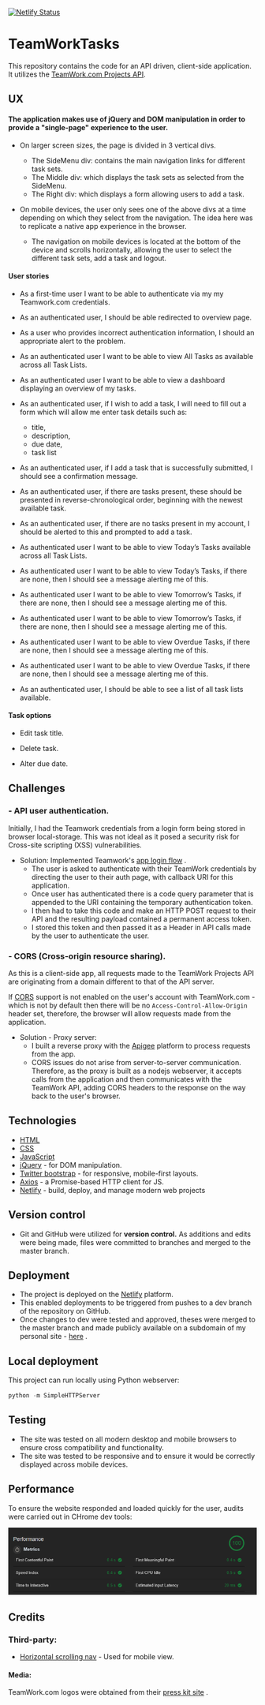 [![Netlify Status](https://api.netlify.com/api/v1/badges/d5bba725-bc6c-4ece-901c-69ce850698fc/deploy-status)](https://app.netlify.com/sites/agitated-noether-613123/deploys)
# TeamWorkTasks
This repository contains the code for an API driven, client-side application. It utilizes the [TeamWork.com Projects API](https://developer.teamwork.com).

## UX
#### The application makes use of jQuery and DOM manipulation in order to provide a "single-page" experience to the user.
- On larger screen sizes, the page is divided in 3 vertical divs.
    - The SideMenu div: contains the main navigation links for different task sets.
    - The Middle div: which displays the task sets as selected from the SideMenu.
    - The Right div: which displays a form allowing users to add a task.

- On mobile devices, the user only sees one of the above divs at a time depending on which they select from the navigation. The idea here was to replicate a native app experience in the browser.
    - The navigation on mobile devices is located at the bottom of the device and scrolls horizontally, allowing the user to select the different task sets, add a task and logout.

#### User stories
- As a first-time user I want to be able to authenticate via my my Teamwork.com credentials.

- As an authenticated user, I should be able redirected to overview page.

- As a user who provides incorrect authentication information, I should  an appropriate alert to the problem.

- As an authenticated user I want to be able to view All Tasks as available across all Task Lists.

- As an authenticated user I want to be able to view a dashboard displaying an overview of my tasks.

- As an authenticated user, if I wish to add a task, I will need to fill out a form which will allow me enter task details such as:
    - title,
    - description,
    - due date,
    - task list


- As an authenticated user, if I add a task that is successfully submitted, I should see a confirmation message.

- As an authenticated user, if there are tasks present, these should be presented in reverse-chronological order, beginning with the newest available task.

- As an authenticated user, if there are no tasks present in my account, I should be alerted to this and prompted to add a task.

- As authenticated user I want to be able to view Today’s Tasks available across all Task Lists.

- As authenticated user I want to be able to view Today’s Tasks, if there are none, then I should see a message alerting me of this.

- As authenticated user I want to be able to view Tomorrow’s Tasks, if there are none, then I should see a message alerting me of this.

- As authenticated user I want to be able to view Tomorrow’s Tasks, if there are none, then I should see a message alerting me of this.

- As authenticated user I want to be able to view Overdue Tasks, if there are none, then I should see a message alerting me of this.

- As authenticated user I want to be able to view Overdue Tasks, if there are none, then I should see a message alerting me of this.

- As an authenticated user, I should be able to see a list of all task lists available.

#### Task options
- Edit task title.

- Delete task.

- Alter due date.


## Challenges
###  - API user authentication.
Initially, I had the Teamwork credentials from  a login form being stored in browser local-storage. This was not ideal as it posed a security risk for Cross-site scripting (XSS) vulnerabilities. 
- Solution: Implemented Teamwork's [app login flow](https://developer.teamwork.com/projects/authentication-questions/how-to-authenticate-via-app-login-flow) .
    - The user is asked to authenticate with their TeamWork credentials by directing the user to their auth page, with callback URI for this application.
    - Once user has authenticated there is a code query parameter that is appended to the URI containing the temporary authentication token.
    - I then had to take this code and make an HTTP POST request to their API and the resulting payload contained a permanent access token.
    - I stored this token and then passed it as a Header in API calls made by the user to authenticate the user.

### - CORS (Cross-origin resource sharing).
As this is a client-side app, all requests made to the TeamWork Projects API are originating from a domain different to that of the API server. 

If [CORS](https://en.wikipedia.org/wiki/Cross-origin_resource_sharing) support is not enabled on the user's account with TeamWork.com - which is not by default then there will be no `Access-Control-Allow-Origin` header set, therefore, the browser will allow requests made from the application.
- Solution - Proxy server:
    - I built a reverse proxy with the [Apigee](https://apigee.com/api-management/#/homepage) platform to process requests from the app.
    - CORS issues do not arise from server-to-server communication. Therefore, as the proxy is built as a nodejs webserver, it accepts calls from the application and then communicates with the TeamWork API, adding CORS headers to the response on the way back to the user's browser. 



## Technologies
- [HTML](https://developer.mozilla.org/en-US/docs/Learn/HTML)
- [CSS](https://developer.mozilla.org/en-US/docs/Web/CSS)
- [JavaScript](https://developer.mozilla.org/bm/docs/Web/JavaScript)
- [jQuery](https://jquery.com/) - for DOM manipulation.
- [Twitter bootstrap](https://www.getbootstrap.com) - for responsive, mobile-first layouts.
- [Axios](https://github.com/axios/axios) - a Promise-based HTTP client for JS.
- [Netlify](https://netlify.com) - build, deploy, and manage modern web projects


## Version control
- Git and GitHub were utilized for **version control.** As additions and edits were being made, files were committed to branches and merged to the master branch.

## Deployment
- The project is deployed on the [Netlify](https://netlify.com) platform.
- This enabled deployments to be triggered from pushes to a dev branch of the repository on GitHub.
- Once changes to dev were tested and approved, theses were merged to the master branch and made publicly available on a subdomain of my personal site - [here](https://todo.daveodea.com) .

## Local deployment
This project can run locally using Python webserver:
```python
python -m SimpleHTTPServer
```

## Testing
- The site was tested on all modern desktop and mobile browsers to ensure cross compatibility and functionality.
- The site was tested to be responsive and to ensure it would be correctly displayed across mobile devices.

## Performance
To ensure the website responded and loaded quickly for the user, audits were carried out in CHrome dev tools:

![performance](assets\img\readme-assets\perform1.PNG)

## Credits
### Third-party:
- [Horizontal scrolling nav](https://iamsteve.me/blog/entry/horizontal-scrolling-responsive-menu) - Used for mobile view.

#### Media:
TeamWork.com logos were obtained from their [press kit site](https://www.teamwork.com/press-media-kit) .






